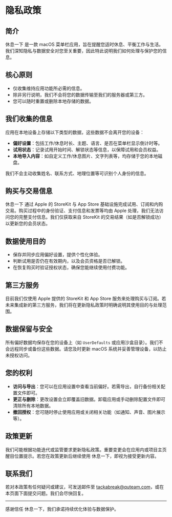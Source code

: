# 隐私政策

## 简介

休息一下 是一款 macOS 菜单栏应用，旨在提醒您适时休息、平衡工作与生活。我们深知隐私与数据安全对您至关重要，因此特此说明我们如何处理与保护您的信息。

## 核心原则

- 仅收集维持应用功能所必需的信息。
- 除非另行说明，我们不会将您的数据传输至我们的服务器或第三方。
- 您可以随时重置或删除本地存储的数据。

## 我们收集的信息

应用在本地设备上存储以下类型的数据，这些数据不会离开您的设备：

- **偏好设置**：包括工作/休息时长、主题、语言、是否在菜单栏显示倒计时等。
- **试用状态**：记录试用开始时间、解锁状态等信息，以保障试用和会员权益。
- **本地导入内容**：如自定义工作/休息图片、文字列表等，均存储于您的本地磁盘。

我们不会主动收集姓名、联系方式、地理位置等可识别个人身份的信息。

## 购买与交易信息

休息一下 通过 Apple 的 StoreKit 与 App Store 基础设施完成试用、订阅和内购交易。购买过程中的身份验证、支付信息和发票等均由 Apple 处理，我们无法访问您的完整支付信息。我们仅获取来自 StoreKit 的交易结果（如是否解锁成功）以更新您的会员状态。

## 数据使用目的

- 保存并同步应用偏好设置，提供个性化体验。
- 判断试用是否仍在有效期内，以及会员资格是否已解锁。
- 在恢复购买时验证授权状态，确保您能继续使用付费功能。

## 第三方服务

目前我们仅使用 Apple 提供的 StoreKit 和 App Store 服务来处理购买与订阅。若未来集成新的第三方服务，我们将在更新隐私政策时明确说明其使用目的与处理范围。

## 数据保留与安全

所有偏好数据均保存在您的设备上（如 `UserDefaults` 或应用沙盒目录）。我们不会远程同步或备份这些数据。请您及时更新 macOS 系统并妥善管理设备，以防止未授权访问。

## 您的权利

- **访问与导出**：您可以在应用设置中查看当前偏好。若需导出，自行备份相关配置文件即可。
- **更正与删除**：更改设置会立即覆盖旧数据。卸载应用或手动删除配置文件即可清除所有本地数据。
- **撤回授权**：您可随时停止使用应用或关闭相关功能（如通知、声音、图片展示等）。

## 政策更新

我们可能根据功能迭代或监管要求更新隐私政策。重要变更会在应用内或项目主页醒目位置提示。若您在政策更新后继续使用 休息一下，即视为接受更新内容。

## 联系我们

若对本政策有任何疑问或建议，可发送邮件至 [tackabreak@quteam.com](mailto:tackabreak@quteam.com)，或在本页面下面提交问题。我们会尽快回复。

---

感谢信任 休息一下，我们承诺持续优化体验与数据保护。
